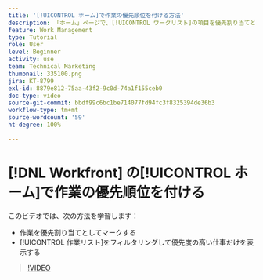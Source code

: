 ```yaml
---
title: '[!UICONTROL ホーム]で作業の優先順位を付ける方法'
description: 「ホーム」ページで、[!UICONTROL ワークリスト]の項目を優先割り当てとしてマークする方法を説明します。次に、リストをフィルタリングして、 [!DNL  Workfront] で優先度の高い作業を確認します。
feature: Work Management
type: Tutorial
role: User
level: Beginner
activity: use
team: Technical Marketing
thumbnail: 335100.png
jira: KT-8799
exl-id: 8879e812-75aa-43f2-9c0d-74a1f155ceb0
doc-type: video
source-git-commit: bbdf99c6bc1be714077fd94fc3f8325394de36b3
workflow-type: tm+mt
source-wordcount: '59'
ht-degree: 100%

---
```


# [!DNL Workfront] の[!UICONTROL ホーム]で作業の優先順位を付ける

このビデオでは、次の方法を学習します：

* 作業を優先割り当てとしてマークする
* [!UICONTROL 作業リスト]をフィルタリングして優先度の高い仕事だけを表示する

>[!VIDEO](https://video.tv.adobe.com/v/3438533/?quality=12&learn=on&enablevpops=1&captions=jpn)
